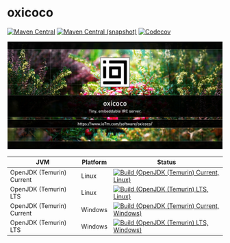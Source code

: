 oxicoco
===

[![Maven Central](https://img.shields.io/maven-central/v/com.io7m.oxicoco/com.io7m.oxicoco.svg?style=flat-square)](http://search.maven.org/#search%7Cga%7C1%7Cg%3A%22com.io7m.oxicoco%22)
[![Maven Central (snapshot)](https://img.shields.io/nexus/s/https/s01.oss.sonatype.org/com.io7m.oxicoco/com.io7m.oxicoco.svg?style=flat-square)](https://s01.oss.sonatype.org/content/repositories/snapshots/com/io7m/oxicoco/)
[![Codecov](https://img.shields.io/codecov/c/github/io7m/oxicoco.svg?style=flat-square)](https://codecov.io/gh/io7m/oxicoco)

![oxicoco](./src/site/resources/oxicoco.jpg?raw=true)

| JVM | Platform | Status |
|-----|----------|--------|
| OpenJDK (Temurin) Current | Linux | [![Build (OpenJDK (Temurin) Current, Linux)](https://img.shields.io/github/actions/workflow/status/io7m/oxicoco/main.linux.temurin.current.yml)](https://github.com/io7m/oxicoco/actions?query=workflow%3Amain.linux.temurin.current)|
| OpenJDK (Temurin) LTS | Linux | [![Build (OpenJDK (Temurin) LTS, Linux)](https://img.shields.io/github/actions/workflow/status/io7m/oxicoco/main.linux.temurin.lts.yml)](https://github.com/io7m/oxicoco/actions?query=workflow%3Amain.linux.temurin.lts)|
| OpenJDK (Temurin) Current | Windows | [![Build (OpenJDK (Temurin) Current, Windows)](https://img.shields.io/github/actions/workflow/status/io7m/oxicoco/main.windows.temurin.current.yml)](https://github.com/io7m/oxicoco/actions?query=workflow%3Amain.windows.temurin.current)|
| OpenJDK (Temurin) LTS | Windows | [![Build (OpenJDK (Temurin) LTS, Windows)](https://img.shields.io/github/actions/workflow/status/io7m/oxicoco/main.windows.temurin.lts.yml)](https://github.com/io7m/oxicoco/actions?query=workflow%3Amain.windows.temurin.lts)|
